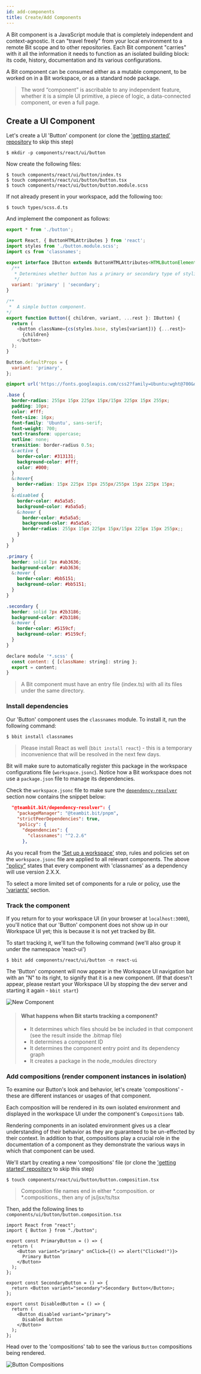 ```yaml
---
id: add-components
title: Create/Add Components
---
```


A Bit component is a JavaScript module that is completely independent and context-agnostic. It can "travel freely" from your local environment to a remote Bit scope and to other repositories. Each Bit component "carries" with it all the information it needs to function as an isolated building block: its code, history, documentation and its various configurations.

A Bit component can be consumed either as a mutable component, to be worked on in a Bit workspace, or as a standard node package.

> The word “component” is ascribable to any independent feature, whether it is a simple UI primitive, a piece of logic, a data-connected component, or even a full page. 


## Create a UI Component

Let's create a UI 'Button' component (or clone the ['getting started' repository](https://github.com/teambit/getting-started-harmony) to skip this step)

```shell
$ mkdir -p components/react/ui/button
```

Now create the following files:

```shell
$ touch components/react/ui/button/index.ts
$ touch components/react/ui/button/button.tsx
$ touch components/react/ui/button/button.module.scss
```

If not already present in your workspace, add the following too:
```shell
$ touch types/scss.d.ts
```

And implement the component as follows:

<!--DOCUSAURUS_CODE_TABS-->
<!--index.ts-->

```javascript
export * from './button';
```

<!--button.tsx-->

```javascript
import React, { ButtonHTMLAttributes } from 'react';
import styles from './button.module.scss';
import cs from 'classnames';

export interface IButton extends ButtonHTMLAttributes<HTMLButtonElement> {
  /**
   * Determines whether button has a primary or secondary type of styling.
   */
  variant: 'primary' | 'secondary';
}

/** 
 *  A simple button component.
*/
export function Button({ children, variant, ...rest }: IButton) {
  return (
    <button className={cs(styles.base, styles[variant])} {...rest}>
      {children}
    </button>
  );
}

Button.defaultProps = {
  variant: 'primary',
};
```

<!--button.module.scss-->

```scss
@import url('https://fonts.googleapis.com/css2?family=Ubuntu:wght@700&display=swap');

.base {
  border-radius: 255px 15px 225px 15px/15px 225px 15px 255px;
  padding: 10px;
  color: #fff;
  font-size: 16px;
  font-family: 'Ubuntu', sans-serif;
  font-weight: 700;
  text-transform: uppercase;
  outline: none;
  transition: border-radius 0.5s;
  &:active {
    border-color: #313131;
    background-color: #fff;
    color: #000;
  }
  &:hover{
    border-radius: 15px 225px 15px 255px/255px 15px 225px 15px;
  }
  &:disabled {
    border-color: #a5a5a5;
    background-color: #a5a5a5;
    &:hover {
      border-color: #a5a5a5;
      background-color: #a5a5a5;
      border-radius: 255px 15px 225px 15px/15px 225px 15px 255px;;
    }
  }
}

.primary {
  border: solid 7px #ab3636;
  background-color: #ab3636;
  &:hover {
    border-color: #bb5151;
    background-color: #bb5151;
  }
}

.secondary {
  border: solid 7px #2b3186;
  background-color: #2b3186;
  &:hover {
    border-color: #5159cf;
    background-color: #5159cf;
  }
}
```


<!--scss.d.ts (if needed)-->
```javascript
declare module '*.scss' {
  const content: { [className: string]: string };
  export = content;
}

```
<!--END_DOCUSAURUS_CODE_TABS-->

> A Bit component must have an entry file (index.ts) with all its files under the same directory.

### Install dependencies

Our 'Button' component uses the `classnames` module. To install it, run the following command:

```bash
$ bbit install classnames
```

> Please install React as well (`bbit install react`) - this is a temporary inconvenience that will be resolved in the next few days.

Bit will make sure to automatically register this package in the workspace configurations file (`workspace.jsonc`). Notice how a Bit workspace does not use a `package.json` file to manage its dependencies. 

Check the `workspace.jsonc` file to make sure the [`dependency-resolver`](/docs/dependencies/overview) section now contains the snippet below:

```json
  "@teambit.bit/dependency-resolver": {
    "packageManager": "@teambit.bit/pnpm",
    "strictPeerDependencies": true,
    "policy": {
      "dependencies": {
        "classnames": "^2.2.6"
      },
```
As you recall from the ['Set up a workspace'](docs/getting-started/set-up-workspace) step, rules and policies set on the `workspace.jsonc` file are applied to all relevant components. The above ["policy"](/docs/dependencies/overview#dependency-policies) states that every component with 'classnames' as a dependency will use version 2.X.X.

To select a more limited set of components for a rule or policy, use the ['variants'](docs/variants/overview) section.

### Track the component

If you return for to your workspace UI (in your browser at `localhost:3000`), you'll notice that our 'Button' component does not show up in our Workspace UI yet; this is because it is not yet tracked by Bit.

To start tracking it, we'll tun the following command (we'll also group it under the namespace 'react-ui')

```shell
$ bbit add components/react/ui/button -n react-ui
```

The 'Button' component will now appear in the Workspace UI navigation bar with an "N" to its right, to signify that it is a new component. (If that doesn't appear, please restart your Workspace UI by stopping the dev server and starting it again - `bbit start`)

![New Component](/img/new_component.png)  

> #### What happens when Bit starts tracking a component?
> * It determines which files should be be included in that component (see the result inside the .bitmap file)
> * It determines a component ID
> * It determines the component entry point and its dependency graph
> * It creates a package in the node_modules directory 

### Add compositions (render component instances in isolation)

To examine our Button's look and behavior, let's create 'compositions' - these are different instances or usages of that component. 

Each composition will be rendered in its own isolated environment and displayed in the workspace UI under the component's `Compositions` tab.

Rendering components in an isolated environment gives us a clear understanding of their behavior as they are guaranteed to be un-effected by their context. In addition to that, compositions play a crucial role in the documentation of a component as they demonstrate the various ways in which that component can be used.

We'll start by creating a new 'compositions' file (or clone the ['getting started' repository](https://github.com/teambit/getting-started-harmony) to skip this step)

```shell
$ touch components/react/ui/button/button.composition.tsx
```

> Composition file names end in either *.composition. or *.compositions., then any of js/jsx/ts/tsx

Then, add the following lines to `components/ui/button/button.composition.tsx`

```tsx
import React from "react";
import { Button } from "./button";

export const PrimaryButton = () => {
  return (
    <Button variant="primary" onClick={() => alert("Clicked!")}>
      Primary Button
    </Button>
  );
};

export const SecondaryButton = () => {
  return <Button variant="secondary">Secondary Button</Button>;
};

export const DisabledButton = () => {
  return (
    <Button disabled variant="primary">
      Disabled Button
    </Button>
  );
};
```

Head over to the 'compositions' tab to see the various `Button` compositions being rendered.

![Button Compositions](/img/compositions.png)